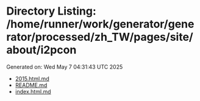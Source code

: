 # Directory Listing: /home/runner/work/generator/generator/processed/zh_TW/pages/site/about/i2pcon
Generated on: Wed May  7 04:31:43 UTC 2025

- [2015.html.md](2015.html.md)
- [README.md](README.md)
- [index.html.md](index.html.md)
